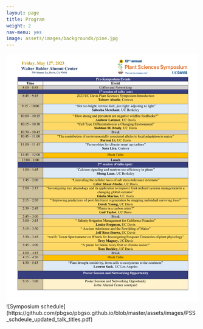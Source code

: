 ```yaml
---
layout: page
title: Program
weight: 2
nav-menu: yes
image: assets/images/backgrounds/pine.jpg
---
```

<img src="assets/images/PSS_schdeule_updated_talk_titles.pdf" alt="Schedule" width="800" >
![Symposium schedule](https://github.com/pbgso/pbgso.github.io/blob/master/assets/images/PSS_schdeule_updated_talk_titles.pdf)

<!---
[Symposium schedule4.pdf](https://github.com/pbgso/pbgso.github.io/files/8713394/Symposium.schedule4.pdf)


|     Time                                                             |     Event                                                              |
|----------------------------------------------------------------------|------------------------------------------------------------------------|
|     8:30 – 8:45                                                      |     Coffee and Networking                                              |
|                    Introduction and Plenary Speaker                  |                                                                        |
|     8:45 – 9:00                                                      |     2022 UC Davis Plant Sciences Symposium Opening – Jason Rauscher    |
|     9:00 – 9:45                                                      |     Awais Kahn, Cornell University                                     |
|     9:45 – 10:00                                                     |     Break                                                              |
|                   Student and Postdoctoral Speakers                  |                                                                        |
|     10:00 – 10:15                                                    |     Jie Zhu, UC Davis Graduate Student                                 |
|     10:15 – 10:30                                                    |     Jennifer Cribbs, UC Davis Graduate Student                         |
|     10:30 – 10:45                                                    |     Amy Groh, UC Davis Graduate   Student                              |
|     10:45 – 11:00                                                    |     Mukund Rao, UC Davis Postdoc                                       |
|     11:00 – 11:15                                                    |     Break                                                              |
|               Flashtalks and Corteva Featured Speaker                |                                                                        |
|     11:15 – 11:20                                                    |     Anna Jo Muhich, UC Davis   Graduate Student                        |
|     11:20 – 11:25                                                    |     Tayab Soomro, Dalhousie University Graduate Student                |
|     11:25 – 11:30                                                    |     Priscilla Glenn, UC Davis   Graduate Student                       |
|     11:30 – 12:00                                                    |     Kyle Cheung, Corteva                                               |
|     12:00 – 1:00                                                     |     Lunch                                                              |
|              Plenary, Student, and Postdoctoral Speakers             |                                                                        |
|     1:00 – 1:45                                                      |     Gerald Tusken, Oakridge   National Laboratory                      |
|     1:45 – 2:00                                                      |     Zach Liechty, UC Davis   Postdoctoral Researcher                   |
|     2:00 – 2:15                                                      |     Dorota Kawa, UC Davis   Postdoctoral Researcher                    |
|     2:15 – 2:30                                                      |     Paul Kasemsap, UC Davis Graduate   Student                         |
|     2:30 – 2:45                                                      |     Break                                                              |
|       Student, Postdoctoral Speakers, and Video Flashtalks           |                                                                        |
|     2:45 – 3:00                                                      |     Mitchell Feldmann, UC Davis   Postdoctoral Researcher              |
|     3:00 – 3:15                                                      |     Tianrun Li, UC Davis    Graduate Student                           |
|     3:15 – 3:30                                                      |     Kimberly Gibson, UC Davis  Graduate Student                        |
|     3:30 – 3:40                                                      |     Break                                                              |
|     3:40 – 3:45                                                      |     Yufei Qian, UC Davis Graduate   Student                            |
|     3:45 – 3:50                                                      |     Sandeep Chapagain, LSU Graduate   Student                          |
|     3:50 – 3:55                                                      |     Swati Shrestha, UF Graduate   Student                              |
|     3:55 – 4:00                                                      |     Micah Levinson,     UC Davis Assistant Specialist                  |
|     4:00 – 4:15                                                      |     Break                                                              |
|                            Plenary Speaker                           |                                                                        |
|     4:15 – 5:00                                                      |     Neelima Sinha, UC Davis                                            |
|          Poster Session and Networking (In Person and Virtual)       |                                                                        |
|     5:00 – 7:00                                                      |     Poster Session and Networking   Opportunity                        |



-->

